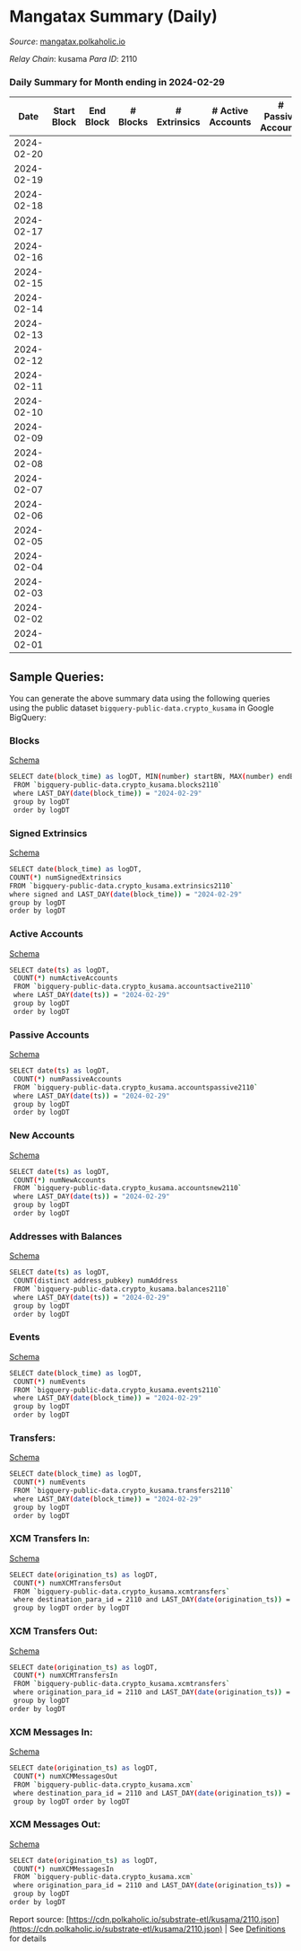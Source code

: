 # Mangatax Summary (Daily)

_Source_: [mangatax.polkaholic.io](https://mangatax.polkaholic.io)

*Relay Chain*: kusama
*Para ID*: 2110



### Daily Summary for Month ending in 2024-02-29


| Date    | Start Block | End Block | # Blocks | # Extrinsics | # Active Accounts | # Passive Accounts | # New Accounts | # Addresses | # Events  | # Transfers ($USD) | # XCM Transfers In ($USD) | # XCM Transfers Out ($USD) | # XCM In | # XCM Out | Issues |
|---------|-------------|-----------|----------|--------------|-------------------|--------------------|----------------|-------------|-----------|--------------------|---------------------------|----------------------------|----------|-----------|--------|
| 2024-02-20 |  |  |  |  |  |  |  |  |  |   |   |   |  |  |  |
| 2024-02-19 |  |  |  |  |  |  |  |  |  |   |   |   |  |  |  |
| 2024-02-18 |  |  |  |  |  |  |  | 3,580 |  |   |   |   |  |  |  |
| 2024-02-17 |  |  |  |  |  |  |  | 3,580 |  |   |   |   |  |  |  |
| 2024-02-16 |  |  |  |  |  |  |  | 3,579 |  |   |   |   |  |  |  |
| 2024-02-15 |  |  |  |  |  |  |  | 3,575 |  |   |   |   |  |  |  |
| 2024-02-14 |  |  |  |  |  |  |  | 3,573 |  |   |   |   |  |  |  |
| 2024-02-13 |  |  |  |  |  |  |  | 3,573 |  |   |   |   |  |  |  |
| 2024-02-12 |  |  |  |  |  |  |  | 3,572 |  |   |   |   |  |  |  |
| 2024-02-11 |  |  |  |  |  |  |  | 3,569 |  |   |   |   |  |  |  |
| 2024-02-10 |  |  |  |  |  |  |  | 3,561 |  |   |   |   |  |  |  |
| 2024-02-09 |  |  |  |  |  |  |  | 3,552 |  |   |   |   |  |  |  |
| 2024-02-08 |  |  |  |  |  |  |  | 3,548 |  |   |   |   |  |  |  |
| 2024-02-07 |  |  |  |  |  |  |  | 3,537 |  |   |   |   |  |  |  |
| 2024-02-06 |  |  |  |  |  |  |  | 3,523 |  |   |   |   |  |  |  |
| 2024-02-05 |  |  |  |  |  |  |  | 3,520 |  |   | 29 ($2,229.47) | 15  |  |  |  |
| 2024-02-04 |  |  |  |  |  |  |  | 3,517 |  |   | 22 ($12,309.74) | 5  |  |  |  |
| 2024-02-03 |  |  |  |  |  |  |  | 3,510 |  |   | 22 ($2,189.03) | 13 ($1,388.63) |  |  |  |
| 2024-02-02 |  |  |  |  |  |  |  | 3,506 |  |   | 19 ($3,791.90) | 13 ($924.12) | 5 | 2 |  |
| 2024-02-01 |  |  |  |  |  |  |  | 3,504 |  |   | 37 ($5,010.69) | 27 ($1,628.48) | 27 | 24 |  |

## Sample Queries:
You can generate the above summary data using the following queries using the public dataset `bigquery-public-data.crypto_kusama` in Google BigQuery:


### Blocks 

[Schema](https://github.com/colorfulnotion/substrate-etl/blob/main/schema/blocks.json)

```bash
SELECT date(block_time) as logDT, MIN(number) startBN, MAX(number) endBN, COUNT(*) numBlocks 
 FROM `bigquery-public-data.crypto_kusama.blocks2110`  
 where LAST_DAY(date(block_time)) = "2024-02-29" 
 group by logDT 
 order by logDT
```

### Signed Extrinsics 

[Schema](https://github.com/colorfulnotion/substrate-etl/blob/main/schema/extrinsics.json)

```bash
SELECT date(block_time) as logDT, 
COUNT(*) numSignedExtrinsics 
FROM `bigquery-public-data.crypto_kusama.extrinsics2110`  
where signed and LAST_DAY(date(block_time)) = "2024-02-29" 
group by logDT 
order by logDT
```

### Active Accounts 

[Schema](https://github.com/colorfulnotion/substrate-etl/blob/main/schema/accountsactive.json)

```bash
SELECT date(ts) as logDT, 
 COUNT(*) numActiveAccounts 
 FROM `bigquery-public-data.crypto_kusama.accountsactive2110` 
 where LAST_DAY(date(ts)) = "2024-02-29" 
 group by logDT 
 order by logDT
```

### Passive Accounts 

[Schema](https://github.com/colorfulnotion/substrate-etl/blob/main/schema/accountspassive.json)

```bash
SELECT date(ts) as logDT, 
 COUNT(*) numPassiveAccounts 
 FROM `bigquery-public-data.crypto_kusama.accountspassive2110` 
 where LAST_DAY(date(ts)) = "2024-02-29" 
 group by logDT 
 order by logDT
```

### New Accounts 

[Schema](https://github.com/colorfulnotion/substrate-etl/blob/main/schema/accountsnew.json)

```bash
SELECT date(ts) as logDT, 
 COUNT(*) numNewAccounts 
 FROM `bigquery-public-data.crypto_kusama.accountsnew2110` 
 where LAST_DAY(date(ts)) = "2024-02-29" 
 group by logDT
 order by logDT
```

### Addresses with Balances 

[Schema](https://github.com/colorfulnotion/substrate-etl/blob/main/schema/balances.json)

```bash
SELECT date(ts) as logDT,
 COUNT(distinct address_pubkey) numAddress 
 FROM `bigquery-public-data.crypto_kusama.balances2110` 
 where LAST_DAY(date(ts)) = "2024-02-29" 
 group by logDT 
 order by logDT
```

### Events 

[Schema](https://github.com/colorfulnotion/substrate-etl/blob/main/schema/events.json)

```bash
SELECT date(block_time) as logDT, 
 COUNT(*) numEvents 
 FROM `bigquery-public-data.crypto_kusama.events2110` 
 where LAST_DAY(date(block_time)) = "2024-02-29" 
 group by logDT 
 order by logDT
```

### Transfers:

[Schema](https://github.com/colorfulnotion/substrate-etl/blob/main/schema/transfers.json)

```bash
SELECT date(block_time) as logDT, 
 COUNT(*) numEvents 
 FROM `bigquery-public-data.crypto_kusama.transfers2110` 
 where LAST_DAY(date(block_time)) = "2024-02-29" 
 group by logDT 
 order by logDT
```

### XCM Transfers In: 

[Schema](https://github.com/colorfulnotion/substrate-etl/blob/main/schema/xcmtransfers.json)

```bash
SELECT date(origination_ts) as logDT, 
 COUNT(*) numXCMTransfersOut 
 FROM `bigquery-public-data.crypto_kusama.xcmtransfers` 
 where destination_para_id = 2110 and LAST_DAY(date(origination_ts)) = "2024-02-29" 
 group by logDT order by logDT
```

### XCM Transfers Out: 

[Schema](https://github.com/colorfulnotion/substrate-etl/blob/main/schema/xcmtransfers.json)

```bash
SELECT date(origination_ts) as logDT, 
 COUNT(*) numXCMTransfersIn 
 FROM `bigquery-public-data.crypto_kusama.xcmtransfers` 
 where origination_para_id = 2110 and LAST_DAY(date(origination_ts)) = "2024-02-29" 
 group by logDT 
order by logDT
```

### XCM Messages In: 

[Schema](https://github.com/colorfulnotion/substrate-etl/blob/main/schema/xcm.json)

```bash
SELECT date(origination_ts) as logDT, 
 COUNT(*) numXCMMessagesOut 
 FROM `bigquery-public-data.crypto_kusama.xcm` 
 where destination_para_id = 2110 and LAST_DAY(date(origination_ts)) = "2024-02-29" 
 group by logDT order by logDT
```

### XCM Messages Out: 

[Schema](https://github.com/colorfulnotion/substrate-etl/blob/main/schema/xcm.json)

```bash
SELECT date(origination_ts) as logDT, 
 COUNT(*) numXCMMessagesIn 
 FROM `bigquery-public-data.crypto_kusama.xcm` 
 where origination_para_id = 2110 and LAST_DAY(date(origination_ts)) = "2024-02-29" 
 group by logDT 
order by logDT
```


Report source: [https://cdn.polkaholic.io/substrate-etl/kusama/2110.json](https://cdn.polkaholic.io/substrate-etl/kusama/2110.json) | See [Definitions](/DEFINITIONS.md) for details
